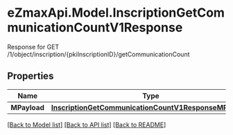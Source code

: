 # eZmaxApi.Model.InscriptionGetCommunicationCountV1Response
Response for GET /1/object/inscription/{pkiInscriptionID}/getCommunicationCount

## Properties

Name | Type | Description | Notes
------------ | ------------- | ------------- | -------------
**MPayload** | [**InscriptionGetCommunicationCountV1ResponseMPayload**](InscriptionGetCommunicationCountV1ResponseMPayload.md) |  | 

[[Back to Model list]](../README.md#documentation-for-models) [[Back to API list]](../README.md#documentation-for-api-endpoints) [[Back to README]](../README.md)

